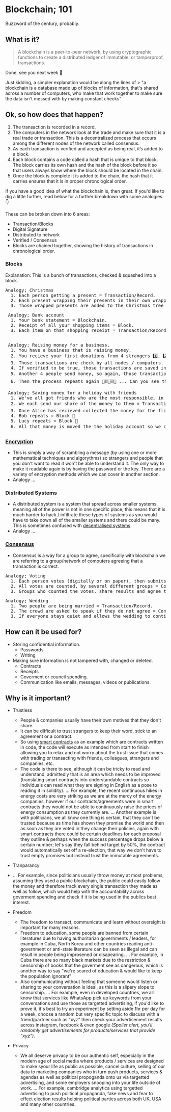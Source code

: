 # Blockchain; 101

Buzzword of the century, probably.

## What is it?

> A blockchain is a peer-to-peer network, by using cryptographic functions to create a distributed ledger of immutable, or tamperproof, transactions.

Done, see you next week 👋

Just kidding, a simpler explanation would be along the lines of > "a blockchain is a database made up of blocks of information, that's shared across a number of computers, who make that work together to make sure the data isn't messed with by making constant checks"

## Ok, so how does that happen?

1. The transaction is recorded in a record.
2. The computers in the network look at the trade and make sure that it is a real trade or transaction. This is a decentralized process that occurs among the different nodes of the network called consensus.
3. As each transaction is verified and accepted as being real, it’s added to a block.
4. Each block contains a code called a hash that is unique to that block. The block carries its own hash and the hash of the block before it so that users always know where the block should be located in the chain.
5. Once the block is complete it is added to the chain, the hash that it carries ensures that it is in proper chronological order.

If you have a good idea of what the blockchain is, then great. If you'd like to dig a little further, read below for a further breakdown with some analogies 👇

These can be broken down into 6 areas:

- Transaction/Blocks
- Digital Signature
- Distributed to network
- Verified / Consensus
- Blocks are chained together, showing the history of transactions in chronological order.

### Blocks

Explanation:
This is a bunch of transactions, checked & squashed into a block.

<pre>
Analogy; Christmas
  1. Each person getting a present = Transaction/Record.
  2. Each present wrapping their presents in their own wrapping paper (grandparents always use the same wrapping paper, every year 😅) = Block.
  3. Those wrapped presents are added to the Christmas tree = Blockchain.
</pre>

<pre>
 Analogy; Bank account
  1. Your bank statement = Blockchain.
  2. Receipt of all your shopping items = Block.
  3. Each item on that shopping receipt = Transaction/Record.
 </pre>

 <pre>
 Analogy; Raising money for a business.
  1. You have a business that is raising money.
  2. You recieve your first donations from 4 strangers 1️⃣, 2️⃣, 3️⃣ & 4️⃣.
  3. Those transactions are check by all nodes / computers.
  4. If verified to be true, those transactions are saved into a block 🔢.
  5. Another 4 people send money, so again, those transactions are checked and another block is created to fit those new transactions 🔢⛓🔢.
  6. Then the process repeats again 🔢⛓🔢⛓🔢 ... Can you see the block & chains ... blockchain forming?
</pre>

<pre>
 Analogy; Saving money for a holiday with friends
  1. We've all got friends who are the most responsible, in this example we'll name them Alice, Bob, Lucy & Alejandro. They're each responsible for collecting money for a different thing, let's say flights, hotel & activities.
  2. We each send our share of the money to them = Transaction/Record 1️⃣, 2️⃣, 3️⃣ & 4️⃣
  3. Once Alice has recieved collected the money for the flights she'll check and everyone has paid = Block 🔢
  4. Bob repeats = Block 🔢
  5. Lucy repeats = Block 🔢
  6. All that money is moved the the holiday account so we can go on a great holiday ☀ 🍹 = Blockchain 🔢⛓🔢⛓🔢
</pre>

### [Encryption](/encryption)

- This is simply a way of scrambling a message (by using one or more mathematical techniques and algorythms) so strangers and people that you don't want to read it won't be able to understand it. The only way to make it readable again is by having the password or the key. There are a variety of encryption methods which we can cover in another section.
- Analogy ...

### Distributed Systems

- A distributed system is a system that spread across smaller systems, meaning all of the power is not in one specific place, this means that it is much harder to hack / infiltrate these types of systems as you would have to take down all of the smaller systems and there could be many. This is sometimes confused with [decentralised systems](/decentralisation).
- Analogy ...

### [Consensus](/consensus)

- Consensus is a way for a group to agree, specifically with blockchain we are referring to a group/network of computers agreeing that a transaction is correct.

<pre>
Analogy; Voting
  1. Each person votes (digitally or on paper), then submits their vote = Transaction/Record.
  2. All votes are counted, by several different groups = Consensus method.
  3. Groups who counted the votes, share results and agree the numbers are correct = Consensus reached.
</pre>

<pre>
Analogy; Wedding
  1. Two people are being married = Transaction/Record.
  2. The crowd are asked to speak if they do not agree = Consensus method.
  3. If everyone stays quiet and allows the wedding to continue a non-verbal agreement has been reached = Consensus reached.
</pre>

## How can it be used for?

- Storing confidential information.
  - Passwords
  - Writing
- Making sure information is not tampered with, changed or deleted.
  - Contracts
  - Receipts
  - Goverment or council spending.
  - Communication like emails, messages, videos or publications.

## Why is it important?

- Trustless

  - People & companies usually have their own motives that they don't share.
  - It can be difficult to trust strangers to keep their word, stick to an agreement or a contract.
  - So using [smart contracts](smart%20contracts.md) as an example which are contracts written in code, the code will execute as intended from start to finish allowing you to relax and not worry about the trust issue that comes with trading or transacting with friends, colleagues, strangers and companies, etc.
  - The code is there to see, although it can be tricky to read and understand, admittedly that is an area which needs to be improved (translating smart contracts into understandable contracts so individuals can read what they are signing in English as a pose to reading it in solidity).
    ... For example, the recent continuous hikes in energy costs are very striking as we are at the mercy of the energy companies, however if our contracts/agreements were in smart contracts they would not be able to continuously raise the prices of energy consumption as they currently are.
    ... Another example is with politicians, we all know one thing is certain, that they can't be trusted because as time has shown they promise the world and then as soon as they are voted in they change their policies, again with smart contracts there could be certain deadlines for each proposal they outline & perhaps when the success percentage drops below a certain number; let's say they fall behind target by 50%, the contract would automatically set off a re-election, that way we don't have to trust empty promises but instead trust the immutable agreements.

- Tranparancy

- ... For example, since politicians usually throw money at most problems, assuming they used a public blockchain, the public could easily follow the money and therefore track every single transaction they made as well as follow, which would help with the accountability across goverment spending and check if it is being used in the publics best interest.

- Freedom

  - The freedom to transact, communicate and learn without oversight is important for many reasons.
  - Freedom to education, some people are banned from certain literatures due to having authoritarian governments / leaders, for example in Cuba, North Korea and other countries reading anti-government or anti-state literature can be seen as illegal and can result in people being improsened or disapearing.
    ... For example, in Cuba there are so many black markets due to the restriction & censorship of books that the goverment see as dangerous, which is another way to say "we're scared of education & would like to keep the population ignorant"
  - Also communicating without feeling that someone would listen or sharing to your conversation is ideal, as this is a slipery slope to censorship.
    ... For example, even in developed countries, we all know that services like WhatsApp pick up keywords from your conversations and use those as targetted advertising, if you'd like to prove it, it's best to try an experiment by setting aside 1hr per day for a week, choose a random but very specific topic to discuss with a friend/partner such as "xyz" then check your advertisement results across instagram, facebook & even google _(Spoiler alert, you'll randomly get advertisements for products/services that provide "xyz")_.

- Privacy
  - We all deserve privacy to be our authentic self, especially in the modern age of social media where products / services are designed to make syour life as public as possible, cancel culture, selling of our data to marketing companies who in turn push products, services & agendas as well as political propoganda onto us via targetted advertising, and some employers snooping into your life outside of work.
    ... For example, cambridge analytica using targetted advertising to push political propaganda, fake news and fear to effect election results helping political parties across both UK, USA and many other countries.
